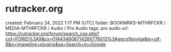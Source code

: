 # rutracker.org

created: February 24, 2022 1:17 PM (UTC)
folder: BOOKMRKS-MTHRFCKR / MEDIA-MTHRFCKR / Audio / Pro Audio
tags: pro audio
url: https://rutracker.org/forum/search_cse.php?cof=FORID%3A9&cx=014434608714260776013%3Aggcq1kovlga&ie=utf-8&q=imageline+plugins&sa=Search+in+Google